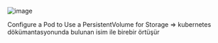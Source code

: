 ![image](https://user-images.githubusercontent.com/74687192/219452563-366b76dc-b92c-4107-8450-cb9f44dbe2d8.png)

Configure a Pod to Use a PersistentVolume for Storage => kubernetes dökümantasyonunda bulunan isim ile birebir örtüşür
